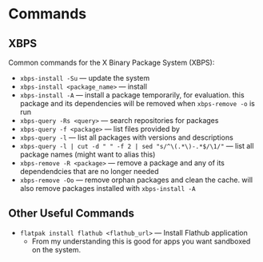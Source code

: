 # Commands

## XBPS

Common commands for the X Binary Package System (XBPS):  
- `xbps-install -Su` — update the system  
- `xbps-install <package_name>` — install <package>  
- `xbps-install -A` — install a package temporarily, for evaluation. this package and its dependencies will be removed when `xbps-remove -o` is run  
- `xbps-query -Rs <query>` — search repositories for packages  
- `xbps-query -f <package>` — list files provided by <package>  
- `xbps-query -l` — list all packages with versions and descriptions  
- `xbps-query -l | cut -d " " -f 2 | sed "s/^\(.*\)-.*$/\1/"` — list all package names (might want to alias this)  
- `xbps-remove -R <package>` — remove a package and any of its dependendcies that are no longer needed  
- `xbps-remove -Oo` — remove orphan packages and clean the cache. will also remove packages installed with `xbps-install -A`  

## Other Useful Commands

- `flatpak install flathub <flathub_url>` — Install Flathub application  
  - From my understanding this is good for apps you want sandboxed on the system.  

